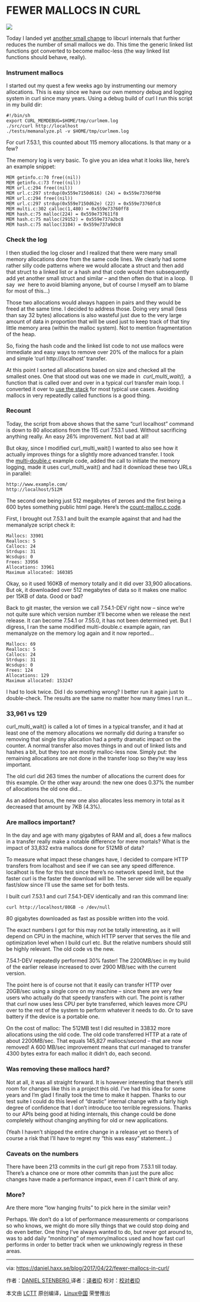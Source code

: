 FEWER MALLOCS IN CURL
===========================================================

![](https://daniel.haxx.se/blog/wp-content/uploads/2016/09/IMG_20160916_122707-1038x576.jpg)

Today I landed yet [another small change][4] to libcurl internals that further reduces the number of small mallocs we do. This time the generic linked list functions got converted to become malloc-less (the way linked list functions should behave, really).

### Instrument mallocs

I started out my quest a few weeks ago by instrumenting our memory allocations. This is easy since we have our own memory debug and logging system in curl since many years. Using a debug build of curl I run this script in my build dir:

```
#!/bin/sh
export CURL_MEMDEBUG=$HOME/tmp/curlmem.log
./src/curl http://localhost
./tests/memanalyze.pl -v $HOME/tmp/curlmem.log
```

For curl 7.53.1, this counted about 115 memory allocations. Is that many or a few?

The memory log is very basic. To give you an idea what it looks like, here’s an example snippet:

```
MEM getinfo.c:70 free((nil))
MEM getinfo.c:73 free((nil))
MEM url.c:294 free((nil))
MEM url.c:297 strdup(0x559e7150d616) (24) = 0x559e73760f98
MEM url.c:294 free((nil))
MEM url.c:297 strdup(0x559e7150d62e) (22) = 0x559e73760fc8
MEM multi.c:302 calloc(1,480) = 0x559e73760ff8
MEM hash.c:75 malloc(224) = 0x559e737611f8
MEM hash.c:75 malloc(29152) = 0x559e737a2bc8
MEM hash.c:75 malloc(3104) = 0x559e737a9dc8
```

### Check the log

I then studied the log closer and I realized that there were many small memory allocations done from the same code lines. We clearly had some rather silly code patterns where we would allocate a struct and then add that struct to a linked list or a hash and that code would then subsequently add yet another small struct and similar – and then often do that in a loop.  (I say  _we_  here to avoid blaming anyone, but of course I myself am to blame for most of this…)

Those two allocations would always happen in pairs and they would be freed at the same time. I decided to address those. Doing very small (less than say 32 bytes) allocations is also wasteful just due to the very large amount of data in proportion that will be used just to keep track of that tiny little memory area (within the malloc system). Not to mention fragmentation of the heap.

So, fixing the hash code and the linked list code to not use mallocs were immediate and easy ways to remove over 20% of the mallocs for a plain and simple ‘curl http://localhost’ transfer.

At this point I sorted all allocations based on size and checked all the smallest ones. One that stood out was one we made in  _curl_multi_wait(),_  a function that is called over and over in a typical curl transfer main loop. I converted it over to [use the stack][5] for most typical use cases. Avoiding mallocs in very repeatedly called functions is a good thing.

### Recount

Today, the script from above shows that the same “curl localhost” command is down to 80 allocations from the 115 curl 7.53.1 used. Without sacrificing anything really. An easy 26% improvement. Not bad at all!

But okay, since I modified curl_multi_wait() I wanted to also see how it actually improves things for a slightly more advanced transfer. I took the [multi-double.c][6] example code, added the call to initiate the memory logging, made it uses curl_multi_wait() and had it download these two URLs in parallel:

```
http://www.example.com/
http://localhost/512M
```

The second one being just 512 megabytes of zeroes and the first being a 600 bytes something public html page. Here’s the [count-malloc.c code][7].

First, I brought out 7.53.1 and built the example against that and had the memanalyze script check it:

```
Mallocs: 33901
Reallocs: 5
Callocs: 24
Strdups: 31
Wcsdups: 0
Frees: 33956
Allocations: 33961
Maximum allocated: 160385
```

Okay, so it used 160KB of memory totally and it did over 33,900 allocations. But ok, it downloaded over 512 megabytes of data so it makes one malloc per 15KB of data. Good or bad?

Back to git master, the version we call 7.54.1-DEV right now – since we’re not quite sure which version number it’ll become when we release the next release. It can become 7.54.1 or 7.55.0, it has not been determined yet. But I digress, I ran the same modified multi-double.c example again, ran memanalyze on the memory log again and it now reported…

```
Mallocs: 69
Reallocs: 5
Callocs: 24
Strdups: 31
Wcsdups: 0
Frees: 124
Allocations: 129
Maximum allocated: 153247
```

I had to look twice. Did I do something wrong? I better run it again just to double-check. The results are the same no matter how many times I run it…

### 33,961 vs 129

curl_multi_wait() is called a lot of times in a typical transfer, and it had at least one of the memory allocations we normally did during a transfer so removing that single tiny allocation had a pretty dramatic impact on the counter. A normal transfer also moves things in and out of linked lists and hashes a bit, but they too are mostly malloc-less now. Simply put: the remaining allocations are not done in the transfer loop so they’re way less important.

The old curl did 263 times the number of allocations the current does for this example. Or the other way around: the new one does 0.37% the number of allocations the old one did…

As an added bonus, the new one also allocates less memory in total as it decreased that amount by 7KB (4.3%).

### Are mallocs important?

In the day and age with many gigabytes of RAM and all, does a few mallocs in a transfer really make a notable difference for mere mortals? What is the impact of 33,832 extra mallocs done for 512MB of data?

To measure what impact these changes have, I decided to compare HTTP transfers from localhost and see if we can see any speed difference. localhost is fine for this test since there’s no network speed limit, but the faster curl is the faster the download will be. The server side will be equally fast/slow since I’ll use the same set for both tests.

I built curl 7.53.1 and curl 7.54.1-DEV identically and ran this command line:

```
curl http://localhost/80GB -o /dev/null
```

80 gigabytes downloaded as fast as possible written into the void.

The exact numbers I got for this may not be totally interesting, as it will depend on CPU in the machine, which HTTP server that serves the file and optimization level when I build curl etc. But the relative numbers should still be highly relevant. The old code vs the new.

7.54.1-DEV repeatedly performed 30% faster! The 2200MB/sec in my build of the earlier release increased to over 2900 MB/sec with the current version.

The point here is of course not that it easily can transfer HTTP over 20GB/sec using a single core on my machine – since there are very few users who actually do that speedy transfers with curl. The point is rather that curl now uses less CPU per byte transferred, which leaves more CPU over to the rest of the system to perform whatever it needs to do. Or to save battery if the device is a portable one.

On the cost of malloc: The 512MB test I did resulted in 33832 more allocations using the old code. The old code transferred HTTP at a rate of about 2200MB/sec. That equals 145,827 mallocs/second – that are now removed! A 600 MB/sec improvement means that curl managed to transfer 4300 bytes extra for each malloc it didn’t do, each second.

### Was removing these mallocs hard?

Not at all, it was all straight forward. It is however interesting that there’s still room for changes like this in a project this old. I’ve had this idea for some years and I’m glad I finally took the time to make it happen. Thanks to our test suite I could do this level of “drastic” internal change with a fairly high degree of confidence that I don’t introduce too terrible regressions. Thanks to our APIs being good at hiding internals, this change could be done completely without changing anything for old or new applications.

(Yeah I haven’t shipped the entire change in a release yet so there’s of course a risk that I’ll have to regret my “this was easy” statement…)

### Caveats on the numbers

There have been 213 commits in the curl git repo from 7.53.1 till today. There’s a chance one or more other commits than just the pure alloc changes have made a performance impact, even if I can’t think of any.

### More?

Are there more “low hanging fruits” to pick here in the similar vein?

Perhaps. We don’t do a lot of performance measurements or comparisons so who knows, we might do more silly things that we could stop doing and do even better. One thing I’ve always wanted to do, but never got around to, was to add daily “monitoring” of memory/mallocs used and how fast curl performs in order to better track when we unknowingly regress in these areas.

--------------------------------------------------------------------------------

via: https://daniel.haxx.se/blog/2017/04/22/fewer-mallocs-in-curl/

作者：[DANIEL STENBERG ][a]
译者：[译者ID](https://github.com/译者ID)
校对：[校对者ID](https://github.com/校对者ID)

本文由 [LCTT](https://github.com/LCTT/TranslateProject) 原创编译，[Linux中国](https://linux.cn/) 荣誉推出

[a]:https://daniel.haxx.se/blog/author/daniel/
[1]:https://daniel.haxx.se/blog/author/daniel/
[2]:https://daniel.haxx.se/blog/2017/04/22/fewer-mallocs-in-curl/
[3]:https://daniel.haxx.se/blog/2017/04/22/fewer-mallocs-in-curl/#comments
[4]:https://github.com/curl/curl/commit/cbae73e1dd95946597ea74ccb580c30f78e3fa73
[5]:https://github.com/curl/curl/commit/5f1163517e1597339d
[6]:https://github.com/curl/curl/commit/5f1163517e1597339d
[7]:https://gist.github.com/bagder/dc4a42cb561e791e470362da7ef731d3
